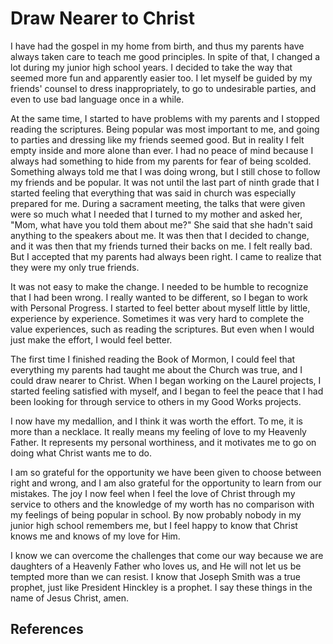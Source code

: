 # Draw Nearer to Christ

I have had the gospel in my home from birth, and thus my parents have always
taken care to teach me good principles. In spite of that, I changed a lot
during my junior high school years. I decided to take the way that seemed more
fun and apparently easier too. I let myself be guided by my friends' counsel
to dress inappropriately, to go to undesirable parties, and even to use bad
language once in a while.

At the same time, I started to have problems with my parents and I stopped
reading the scriptures. Being popular was most important to me, and going to
parties and dressing like my friends seemed good. But in reality I felt empty
inside and more alone than ever. I had no peace of mind because I always had
something to hide from my parents for fear of being scolded. Something always
told me that I was doing wrong, but I still chose to follow my friends and be
popular. It was not until the last part of ninth grade that I started feeling
that everything that was said in church was especially prepared for me. During
a sacrament meeting, the talks that were given were so much what I needed that
I turned to my mother and asked her, "Mom, what have you told them about me?"
She said that she hadn't said anything to the speakers about me. It was then
that I decided to change, and it was then that my friends turned their backs
on me. I felt really bad. But I accepted that my parents had always been
right. I came to realize that they were my only true friends.

It was not easy to make the change. I needed to be humble to recognize that I
had been wrong. I really wanted to be different, so I began to work with
Personal Progress. I started to feel better about myself little by little,
experience by experience. Sometimes it was very hard to complete the value
experiences, such as reading the scriptures. But even when I would just make
the effort, I would feel better.

The first time I finished reading the Book of Mormon, I could feel that
everything my parents had taught me about the Church was true, and I could
draw nearer to Christ. When I began working on the Laurel projects, I started
feeling satisfied with myself, and I began to feel the peace that I had been
looking for through service to others in my Good Works projects.

I now have my medallion, and I think it was worth the effort. To me, it is
more than a necklace. It really means my feeling of love to my Heavenly
Father. It represents my personal worthiness, and it motivates me to go on
doing what Christ wants me to do.

I am so grateful for the opportunity we have been given to choose between
right and wrong, and I am also grateful for the opportunity to learn from our
mistakes. The joy I now feel when I feel the love of Christ through my service
to others and the knowledge of my worth has no comparison with my feelings of
being popular in school. By now probably nobody in my junior high school
remembers me, but I feel happy to know that Christ knows me and knows of my
love for Him.

I know we can overcome the challenges that come our way because we are
daughters of a Heavenly Father who loves us, and He will not let us be tempted
more than we can resist. I know that Joseph Smith was a true prophet, just
like President Hinckley is a prophet. I say these things in the name of Jesus
Christ, amen.

## References

